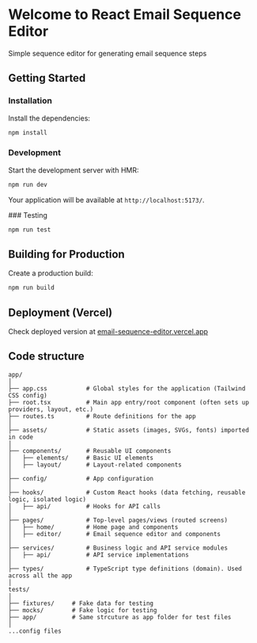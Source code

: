 # Welcome to React Email Sequence Editor

Simple sequence editor for generating email sequence steps

## Getting Started

### Installation

Install the dependencies:

```bash
npm install
```

### Development

Start the development server with HMR:

```bash
npm run dev
```

Your application will be available at `http://localhost:5173/`.

### Testing

```bash
npm run test
```

## Building for Production

Create a production build:

```bash
npm run build
```

## Deployment (Vercel)

Check deployed version at [email-sequence-editor.vercel.app](https://email-sequence-editor.vercel.app/)

## Code structure

```
app/
│
├── app.css           # Global styles for the application (Tailwind CSS config)
├── root.tsx          # Main app entry/root component (often sets up providers, layout, etc.)
├── routes.ts         # Route definitions for the app
│
├── assets/           # Static assets (images, SVGs, fonts) imported in code
│
├── components/       # Reusable UI components
│   ├── elements/     # Basic UI elements
│   ├── layout/       # Layout-related components
│
├── config/           # App configuration
│
├── hooks/            # Custom React hooks (data fetching, reusable logic, isolated logic)
│   ├── api/          # Hooks for API calls
│
├── pages/            # Top-level pages/views (routed screens)
│   ├── home/         # Home page and components
│   ├── editor/       # Email sequence editor and components
│
├── services/         # Business logic and API service modules
│   ├── api/          # API service implementations
│
├── types/            # TypeScript type definitions (domain). Used across all the app
│
tests/
│
├── fixtures/     # Fake data for testing
├── mocks/        # Fake logic for testing
├── app/          # Same strcuture as app folder for test files
│
...config files

```

